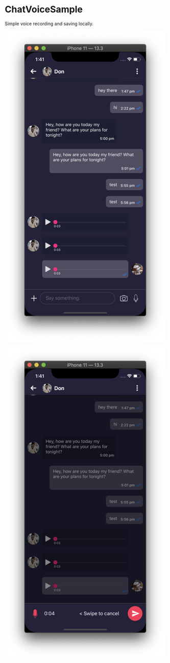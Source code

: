 # ChatVoiceSample
Simple voice recording and saving locally.




![alt tag](https://github.com/iD0N/ChatVoiceSample/blob/master/Screenshot-1.png)


![alt tag](https://github.com/iD0N/ChatVoiceSample/blob/master/Screenshot-2.png)
